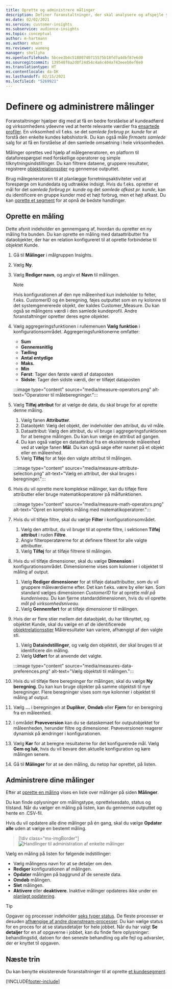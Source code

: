 ```yaml
---
title: Oprette og administrere målinger
description: Definer foranstaltninger, der skal analysere og afspejle ydeevnen i virksomheden.
ms.date: 02/02/2021
ms.service: customer-insights
ms.subservice: audience-insights
ms.topic: conceptual
author: m-hartmann
ms.author: mhart
ms.reviewer: wameng
manager: shellyha
ms.openlocfilehash: 5bcee3b4c51880740715575b18fd7a4dbf87e6d0
ms.sourcegitcommit: 139548f8a2d0f24d54c4a6c404a743eeeb8ef8e0
ms.translationtype: HT
ms.contentlocale: da-DK
ms.lasthandoff: 02/15/2021
ms.locfileid: "5269921"
---
```

# <a name="define-and-manage-measures"></a>Definere og administrere målinger

Foranstaltninger hjælper dig med at få en bedre forståelse af kundeadfærd og virksomhedens ydeevne ved at hente relevante værdier fra [ensartede profiler](data-unification.md). En virksomhed vil f.eks. se det *samlede forbrug pr. kunde* for at forstå den enkelte kundes købshistorik. Du kan også måle *firmaets samlede* salg for at få en forståelse af den samlede omsætning i hele virksomheden.  

Målinger oprettes ved hjælp af målegeneratoren, en platform til dataforespørgsel med forskellige operatorer og simple tilknytningsindstillinger. Du kan filtrere dataene, gruppere resultater, registrere [objektrelationsstier](relationships.md) og gennemse outputtet.

Brug målegeneratoren til at planlægge forretningsaktiviteter ved at forespørge om kundedata og udtrække indsigt. Hvis du f.eks. opretter et mål for det *samlede forbrug pr. kunde* og det *samlede afkast pr. kunde*, kan du identificere en gruppe kunder med et højt forbrug, men et højt afkast. Du kan [oprette et segment](segments.md) for at opnå de bedste handlinger. 

## <a name="create-a-measure"></a>Oprette en måling

Dette afsnit indeholder en gennemgang af, hvordan du opretter en ny måling fra bunden. Du kan oprette en måling med dataattributter fra dataobjekter, der har en relation konfigureret til at oprette forbindelse til objektet Kunde. 

1. Gå til **Målinger** i målgruppen Insights.

1. Vælg **Ny**.

1. Vælg **Rediger navn**, og angiv et **Navn** til målingen. 
   > [!NOTE]
   > Hvis konfigurationen af den nye måleenhed kun indeholder to felter, f.eks. CustomerID og én beregning, føjes outputtet som en ny kolonne til det systemgenererede objekt, der kaldes Customer_Measure. Du kan også se målingens værdi i den samlede kundeprofil. Andre foranstaltninger opretter deres egne objekter.

1. Vælg aggregeringsfunktionen i rullemenuen **Vælg funktion** i konfigurationsområdet. Aggregeringsfunktionerne omfatter: 
   - **Sum**
   - **Gennemsnitlig**
   - **Tælling**
   - **Antal entydige**
   - **Maks.**
   - **Min**
   - **Først**: Tager den første værdi af dataposten
   - **Sidste**: Tager den sidste værdi, der er tilføjet dataposten

   :::image type="content" source="media/measure-operators.png" alt-text="Operatorer til måleberegninger.":::

1. Vælg **Tilføj attribut** for at vælge de data, du skal bruge for at oprette denne måling.
   
   1. Vælg fanen **Attributter**. 
   1. Dataobjekt: Vælg det objekt, der indeholder den attribut, du vil måle. 
   1. Dataattribut: Vælg den attribut, du vil bruge i aggregeringsfunktionen for at beregne målingen. Du kan kun vælge én attribut ad gangen.
   1. Du kan også vælge en dataattribut fra en eksisterende måleenhed ved at vælge fanen **Mål**. Du kan også søge efter navnet på et objekt eller en måleenhed. 
   1. Vælg **Tilføj** for at føje den valgte attribut til målingen.

   :::image type="content" source="media/measure-attribute-selection.png" alt-text="Vælg en attribut, der skal bruges i beregninger.":::

1. Hvis du vil oprette mere komplekse målinger, kan du tilføje flere attributter eller bruge matematikoperatorer på målfunktionen.

   :::image type="content" source="media/measure-math-operators.png" alt-text="Opret en kompleks måling med matematikoperatorer.":::

1. Hvis du vil tilføje filtre, skal du vælge **Filter** i konfigurationsområdet. 
  
   1. Vælg den attribut, du vil bruge til at oprette filtre, i sektionen **Tilføj attribut** i ruden **Filtre**.
   1. Angiv filteroperatørerne for at definere filteret for alle valgte attributter.
   1. Vælg **Tilføj** for at tilføje filtrene til målingen.

1. Hvis du vil tilføje dimensioner, skal du vælge **Dimension** i konfigurationsområdet. Dimensionerne vises som kolonner i objektet til måling af output.
   1. Vælg **Rediger dimensioner** for at tilføje dataattributter, som du vil gruppere måleværdierne efter. Det kan f.eks. være by eller køn. Som standard vælges dimensionen *CustomerID* for at oprette *mål på kundeniveau*. Du kan fjerne standarddimensionen, hvis du vil oprette *mål på virksomhedsniveau*.
   1. Vælg **Gennemført** for at tilføje dimensioner til målingen.

1. Hvis der er flere stier mellem det dataobjekt, du har tilknyttet, og objektet Kunde, skal du vælge en af de identificerede [objektrelationsstier](relationships.md) Måleresultater kan variere, afhængigt af den valgte sti.
   1. Vælg **Dataindstillinger**, og vælg den objektsti, der skal bruges til at identificere din måling.
   1. Vælg **Udført** for at anvende det valgte. 

   :::image type="content" source="media/measures-data-preferences.png" alt-text="Vælg objektsti til målingen.":::

1. Hvis du vil tilføje flere beregninger for målingen, skal du vælge **Ny beregning**. Du kan kun bruge objekter på samme objektsti til nye beregninger. Flere beregninger vises som nye kolonner i objektet til måling af output.

1. Vælg **...** i beregningen at **Dupliker**, **Omdøb** eller **Fjern** for en beregning fra en måleenhed.

1. I området **Prøveversion** kan du se dataskemaet for outputobjektet for måleenheden, herunder filtre og dimensioner. Prøveversionen reagerer dynamisk på ændringer i konfigurationen.

1. Vælg **Kør** for at beregne resultaterne for det konfigurerede mål. Vælg **Gem og luk**, hvis du vil bevare den aktuelle konfiguration og køre målingen senere.

1. Gå til **Målinger** for at se den måling, du netop har oprettet, på listen.

## <a name="manage-your-measures"></a>Administrere dine målinger

Efter at [oprette en måling](#create-a-measure) vises en liste over målinger på siden **Målinger**.

Du kan finde oplysninger om målingstype, oprettelsesdato, status og tilstand. Når du vælger en måling på listen, kan du gennemse outputtet og hente en .CSV-fil.

Hvis du vil opdatere alle dine målinger på én gang, skal du vælge **Opdater alle** uden at vælge en bestemt måling.

> [!div class="mx-imgBorder"]
> ![Handlinger til administration af enkelte målinger](media/measure-actions.png "Handlinger til administration af enkelte målinger")

Vælg en måling på listen for følgende indstillinger:

- Vælg målingens navn for at se detaljer om den.
- **Rediger** konfigurationen af målingen.
- **Opdater** målingen på baggrund af de seneste data.
- **Omdøb** målingen.
- **Slet** målingen.
- **Aktivere** eller **deaktivere**. Inaktive målinger opdateres ikke under en [planlagt opdatering](system.md#schedule-tab).

> [!TIP]
> Opgaver og processer indeholder [seks typer status](system.md#status-types). De fleste processer er desuden [afhængige af andre downstream-processer](system.md#refresh-policies). Du kan vælge status for en proces for at se statusdetaljer for hele jobbet. Når du har valgt **Se detaljer** for en af opgaverne i jobbet, kan du finde flere oplysninger: behandlingstid, datoen for den seneste behandling og alle fejl og advarsler, der er knyttet til opgaven.

## <a name="next-step"></a>Næste trin

Du kan benytte eksisterende foranstaltninger til at oprette [et kundesegment](segments.md).


[!INCLUDE[footer-include](../includes/footer-banner.md)]